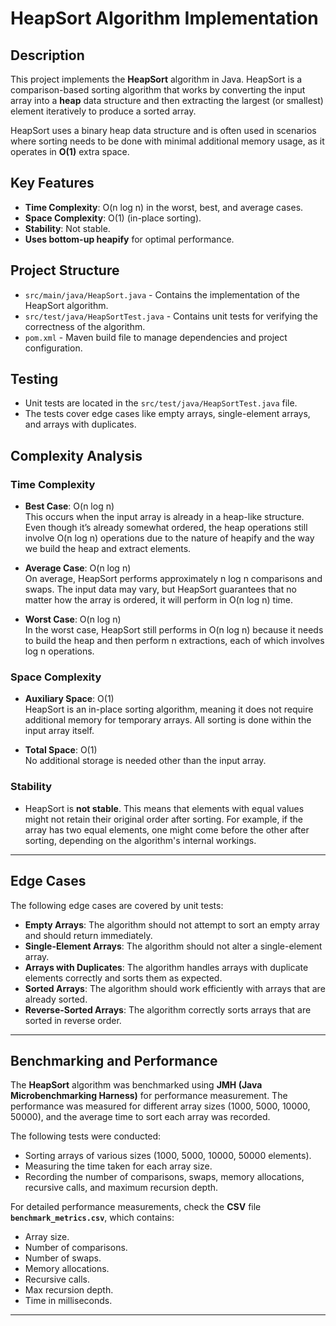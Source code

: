 # HeapSort Algorithm Implementation

## Description
This project implements the **HeapSort** algorithm in Java. HeapSort is a comparison-based sorting algorithm that works by converting the input array into a **heap** data structure and then extracting the largest (or smallest) element iteratively to produce a sorted array.

HeapSort uses a binary heap data structure and is often used in scenarios where sorting needs to be done with minimal additional memory usage, as it operates in **O(1)** extra space.

## Key Features
- **Time Complexity**: O(n log n) in the worst, best, and average cases.
- **Space Complexity**: O(1) (in-place sorting).
- **Stability**: Not stable.
- **Uses bottom-up heapify** for optimal performance.

## Project Structure
- `src/main/java/HeapSort.java` - Contains the implementation of the HeapSort algorithm.
- `src/test/java/HeapSortTest.java` - Contains unit tests for verifying the correctness of the algorithm.
- `pom.xml` - Maven build file to manage dependencies and project configuration.

## Testing
- Unit tests are located in the `src/test/java/HeapSortTest.java` file.
- The tests cover edge cases like empty arrays, single-element arrays, and arrays with duplicates.

## Complexity Analysis

### Time Complexity
- **Best Case**: O(n log n)  
  This occurs when the input array is already in a heap-like structure. Even though it’s already somewhat ordered, the heap operations still involve O(n log n) operations due to the nature of heapify and the way we build the heap and extract elements.

- **Average Case**: O(n log n)  
  On average, HeapSort performs approximately n log n comparisons and swaps. The input data may vary, but HeapSort guarantees that no matter how the array is ordered, it will perform in O(n log n) time.

- **Worst Case**: O(n log n)  
  In the worst case, HeapSort still performs in O(n log n) because it needs to build the heap and then perform n extractions, each of which involves log n operations.

### Space Complexity
- **Auxiliary Space**: O(1)  
  HeapSort is an in-place sorting algorithm, meaning it does not require additional memory for temporary arrays. All sorting is done within the input array itself.

- **Total Space**: O(1)  
  No additional storage is needed other than the input array.

### Stability
- HeapSort is **not stable**. This means that elements with equal values might not retain their original order after sorting. For example, if the array has two equal elements, one might come before the other after sorting, depending on the algorithm's internal workings.

---

## Edge Cases

The following edge cases are covered by unit tests:

- **Empty Arrays**: The algorithm should not attempt to sort an empty array and should return immediately.
- **Single-Element Arrays**: The algorithm should not alter a single-element array.
- **Arrays with Duplicates**: The algorithm handles arrays with duplicate elements correctly and sorts them as expected.
- **Sorted Arrays**: The algorithm should work efficiently with arrays that are already sorted.
- **Reverse-Sorted Arrays**: The algorithm correctly sorts arrays that are sorted in reverse order.

---

## Benchmarking and Performance

The **HeapSort** algorithm was benchmarked using **JMH (Java Microbenchmarking Harness)** for performance measurement. The performance was measured for different array sizes (1000, 5000, 10000, 50000), and the average time to sort each array was recorded.

The following tests were conducted:
- Sorting arrays of various sizes (1000, 5000, 10000, 50000 elements).
- Measuring the time taken for each array size.
- Recording the number of comparisons, swaps, memory allocations, recursive calls, and maximum recursion depth.

For detailed performance measurements, check the **CSV** file **`benchmark_metrics.csv`**, which contains:
- Array size.
- Number of comparisons.
- Number of swaps.
- Memory allocations.
- Recursive calls.
- Max recursion depth.
- Time in milliseconds.

---

